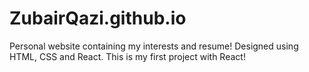 # ZubairQazi.github.io
Personal website containing my interests and resume! Designed using HTML, CSS and React. This is my first project with React!
